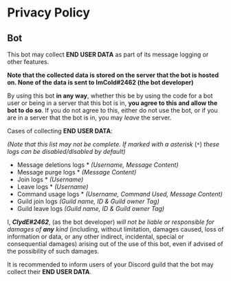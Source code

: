 # Privacy Policy

## Bot

This bot may collect **END USER DATA** as part of its message logging or other features.

**Note that the collected data is stored on the server that the bot is hosted on. None of the data is sent to ImCold#2462 (the bot developer)**

By using this bot **in any way**, whether this be by using the code for a bot user or being in a server that this bot is in, **you agree to this and allow the bot to do so**. If you do not agree to this, either do not use the bot, or if you are in a server that the bot is in, you may _leave_ the server.

Cases of collecting **END USER DATA**:

_(Note that this list may not be complete. If marked with a asterisk_ (`*`) _these logs can be disabled/disabled by default)_

- Message deletions logs * _(Username, Message Content)_
- Message purge logs * _(Message Content)_
- Join logs * _(Username)_
- Leave logs * _(Username)_
- Command usage logs * _(Username, Command Used, Message Content)_
- Guild join logs _(Guild name, ID & Guild owner Tag)_
- Guild leave logs _(Guild name, ID & Guild owner Tag)_

I, ***ClydE#2462***, (as the bot developer) _will not be liable or responsible for damages of_ ***any*** _kind_ (including, without limitation, damages caused, loss of information or data, or any other indirect, incidental, special or consequential damages) arising out of the use of this bot, even if advised of the possibility of such damages.

It is recommended to inform users of your Discord guild that the bot may collect their **END USER DATA**.
